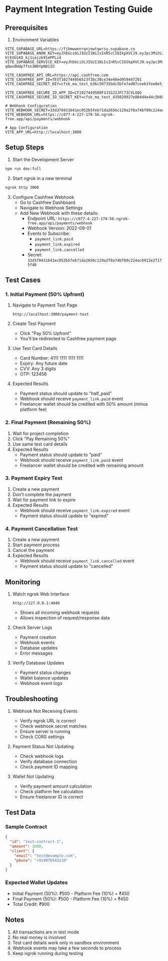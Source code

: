 # Payment Integration Testing Guide

## Prerequisites

1. Environment Variables
```env
VITE_SUPABASE_URL=https://fjbmwwenrqnjewtqwrsy.supabase.co
VITE_SUPABASE_ANON_KEY=eyJhbGciOiJIUzI1NiIsInR5cCI6IkpXVCJ9.eyJpc3MiOiJzdXBhYmFzZSIsInJlZiI6ImZqYm13d2VucnFuamV3dHF3cnN5Iiwicm9sZSI6ImFub24iLCJpYXQiOjE3NDYyOTYzNzMsImV4cCI6MjA2MTg3MjM3M30.j2ecDXfBYEVDUi6nL-UjEUUiKO_kj1sajzk91mPPLi4
VITE_SUPABASE_SERVICE_KEY=eyJhbGciOiJIUzI1NiIsInR5cCI6IkpXVCJ9.eyJpc3MiOiJzdXBhYmFzZS1kZW1vIiwicm9sZSI6InNlcnZpY2Vfcm9sZSIsImV4cCI6MTk4MzgxMjk5Nn0.EGIM96RAZx35lJzdJsyH-qQwv8Hdp7fsn3W0YpN81IU

VITE_CASHFREE_API_URL=https://api.cashfree.com
VITE_CASHFREE_APP_ID=TEST102744956523f3bc30ce34e40ed959447201
VITE_CASHFREE_SECRET_KEY=cfsk_ma_test_b36c50735bdc5bfe7ad07ceeb3fee0e5_4b774b07

VITE_CASHFREE_SECURE_ID_APP_ID=CF10274495D0F3J1GJ2JFC73CVLGQG
VITE_CASHFREE_SECURE_ID_SECRET_KEY=cfsk_ma_test_435028927e884d4e44c5669a0cc7da45_0344b8b0

# Webhook Configuration
VITE_WEBHOOK_SECRET=33d370431641ec052b5feb71da2656c129a2f0a74bf09c224ac6912e2f175f40
VITE_WEBHOOK_URL=https://c077-4-227-178-56.ngrok-free.app/api/payments/webhook

# App Configuration
VITE_APP_URL=http://localhost:3000
```

## Setup Steps

1. Start the Development Server
```bash
npm run dev:full
```

2. Start ngrok in a new terminal
```bash
ngrok http 3000
```

3. Configure Cashfree Webhook
   - Go to Cashfree Dashboard
   - Navigate to Webhook Settings
   - Add New Webhook with these details:
     - Endpoint URL: `https://c077-4-227-178-56.ngrok-free.app/api/payments/webhook`
     - Webhook Version: 2022-09-01
     - Events to Subscribe:
       - `payment_link.paid`
       - `payment_link.expired`
       - `payment_link.cancelled`
     - Secret: `33d370431641ec052b5feb71da2656c129a2f0a74bf09c224ac6912e2f175f40`

## Test Cases

### 1. Initial Payment (50% Upfront)

1. Navigate to Payment Test Page
   ```
   http://localhost:3000/payment-test
   ```

2. Create Test Payment
   - Click "Pay 50% Upfront"
   - You'll be redirected to Cashfree payment page

3. Use Test Card Details
   - Card Number: 4111 1111 1111 1111
   - Expiry: Any future date
   - CVV: Any 3 digits
   - OTP: 123456

4. Expected Results
   - Payment status should update to "half_paid"
   - Webhook should receive `payment_link.paid` event
   - Freelancer wallet should be credited with 50% amount (minus platform fee)

### 2. Final Payment (Remaining 50%)

1. Wait for project completion
2. Click "Pay Remaining 50%"
3. Use same test card details
4. Expected Results
   - Payment status should update to "paid"
   - Webhook should receive `payment_link.paid` event
   - Freelancer wallet should be credited with remaining amount

### 3. Payment Expiry Test

1. Create a new payment
2. Don't complete the payment
3. Wait for payment link to expire
4. Expected Results
   - Webhook should receive `payment_link.expired` event
   - Payment status should update to "expired"

### 4. Payment Cancellation Test

1. Create a new payment
2. Start payment process
3. Cancel the payment
4. Expected Results
   - Webhook should receive `payment_link.cancelled` event
   - Payment status should update to "cancelled"

## Monitoring

1. Watch ngrok Web Interface
   ```
   http://127.0.0.1:4040
   ```
   - Shows all incoming webhook requests
   - Allows inspection of request/response data

2. Check Server Logs
   - Payment creation
   - Webhook events
   - Database updates
   - Error messages

3. Verify Database Updates
   - Payment status changes
   - Wallet balance updates
   - Webhook event logs

## Troubleshooting

1. Webhook Not Receiving Events
   - Verify ngrok URL is correct
   - Check webhook secret matches
   - Ensure server is running
   - Check CORS settings

2. Payment Status Not Updating
   - Check webhook logs
   - Verify database connection
   - Check payment ID mapping

3. Wallet Not Updating
   - Verify payment amount calculation
   - Check platform fee calculation
   - Ensure freelancer ID is correct

## Test Data

### Sample Contract
```json
{
  "id": "test-contract-1",
  "amount": 1000,
  "client": {
    "email": "test@example.com",
    "phone": "+919876543210"
  }
}
```

### Expected Wallet Updates
- Initial Payment (50%): ₹500 - Platform Fee (10%) = ₹450
- Final Payment (50%): ₹500 - Platform Fee (10%) = ₹450
- Total Credit: ₹900

## Notes

1. All transactions are in test mode
2. No real money is involved
3. Test card details work only in sandbox environment
4. Webhook events may take a few seconds to process
5. Keep ngrok running during testing 